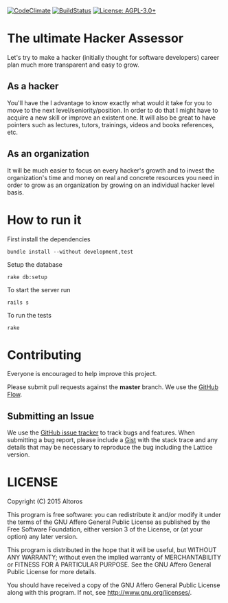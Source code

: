 [![CodeClimate](https://img.shields.io/codeclimate/github/Altoros/hacker-assessor.svg)](https://codeclimate.com/github/Altoros/hacker-assessor)
[![BuildStatus](https://img.shields.io/codeship/0b7b7050-4291-0133-fbf8-7680bc2f6412/master.svg)](https://codeship.com/projects/103764)
[![License: AGPL-3.0+](https://img.shields.io/badge/license-AGPL--3.0+-643464.svg)](https://www.gnu.org/licenses/agpl)

The ultimate Hacker Assessor
============================

Let's try to make a hacker (initially thought for software developers) career
plan much more transparent and easy to grow.

As a hacker
-----------

You'll have the I advantage to know exactly what would it take for you to move
to the next level/seniority/position. In order to do that I might have to
acquire a new skill or improve an existent one. It will also be great to have
pointers such as lectures, tutors, trainings, videos and books references, etc.

As an organization
------------------

It will be much easier to focus on every hacker's growth and to invest the
organization's time and money on real and concrete resources you need in order
to grow as an organization by growing on an individual hacker level basis.

How to run it
=============

First install the dependencies

    bundle install --without development,test

Setup the database

    rake db:setup

To start the server run

    rails s

To run the tests

    rake

Contributing
============

Everyone is encouraged to help improve this project.

Please submit pull requests against the **master** branch. We use the [GitHub
Flow][].

Submitting an Issue
-------------------

We use the [GitHub issue tracker][] to track bugs and features. When submitting
a bug report, please include a [Gist][] with the stack trace and any
details that may be necessary to reproduce the bug including the Lattice
version.

  [GitHub issue tracker]: https://github.com/Altoros/hacker-assessor/issues
  [Gist]: http://gist.github.com/
  [GitHub Flow]: https://guides.github.com/introduction/flow/

LICENSE
=======

Copyright (C) 2015 Altoros

This program is free software: you can redistribute it and/or modify it under
the terms of the GNU Affero General Public License as published by the Free
Software Foundation, either version 3 of the License, or (at your option) any
later version.

This program is distributed in the hope that it will be useful, but WITHOUT ANY
WARRANTY; without even the implied warranty of MERCHANTABILITY or FITNESS FOR A
PARTICULAR PURPOSE. See the GNU Affero General Public License for more details.

You should have received a copy of the GNU Affero General Public License along
with this program. If not, see <http://www.gnu.org/licenses/>.
